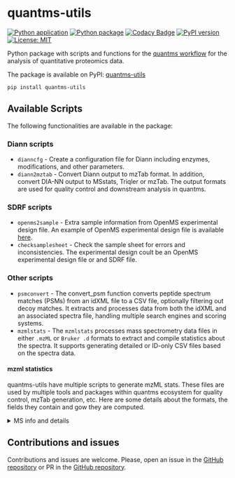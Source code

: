 # quantms-utils
[![Python application](https://github.com/bigbio/quantms-utils/actions/workflows/python-app.yml/badge.svg)](https://github.com/bigbio/quantms-utils/actions/workflows/python-app.yml)
[![Python package](https://github.com/bigbio/quantms-utils/actions/workflows/python-package.yml/badge.svg)](https://github.com/bigbio/quantms-utils/actions/workflows/python-package.yml)
[![Codacy Badge](https://app.codacy.com/project/badge/Grade/ea6903630b3a4d15b674a16b8ce594a7)](https://app.codacy.com/gh/bigbio/quantms-utils/dashboard?utm_source=gh&utm_medium=referral&utm_content=&utm_campaign=Badge_grade)
[![PyPI version](https://badge.fury.io/py/quantms-utils.svg)](https://badge.fury.io/py/quantms-utils)
[![License: MIT](https://img.shields.io/badge/License-MIT-yellow.svg)](https://opensource.org/licenses/MIT)

Python package with scripts and functions for the [quantms workflow](https://github.com/bigbio/quantms) for the analysis of quantitative proteomics data.

The package is available on PyPI: [quantms-utils](https://pypi.org/project/quantms-utils/)
```
pip install quantms-utils
```

## Available Scripts 

The following functionalities are available in the package:

### Diann scripts

- `dianncfg` - Create a configuration file for Diann including enzymes, modifications, and other parameters.
- `diann2mztab` - Convert Diann output to mzTab format. In addition, convert DIA-NN output to MSstats, Triqler or mzTab.
    The output formats are used for quality control and downstream analysis in quantms.

### SDRF scripts

- `openms2sample` - Extra sample information from OpenMS experimental design file. An example of OpenMS experimental design file is available [here](https://github.com/bigbio/quantms-utils/blob/dev/tests/test_data/BSA_design_urls.tsv).
- `checksamplesheet` - Check the sample sheet for errors and inconsistencies. The experimental design coult be an OpenMS experimental design file or and SDRF file. 

### Other scripts

- `psmconvert` - The convert_psm function converts peptide spectrum matches (PSMs) from an idXML file to a CSV file, optionally filtering out decoy matches. It extracts and processes data from both the idXML and an associated spectra file, handling multiple search engines and scoring systems.
- `mzmlstats` - The `mzmlstats` processes mass spectrometry data files in either `.mzML` or `Bruker .d` formats to extract and compile statistics about the spectra. It supports generating detailed or ID-only CSV files based on the spectra data.

#### mzml statistics 

quantms-utils have multiple scripts to generate mzML stats. These files are used by multiple tools and packages within quantms ecosystem for quality control, mzTab generation, etc. Here are some details about the formats, the fields they contain and gow they are computed.

<details>
<summary>MS info and details</summary>

`mzmlstats` allows the user to produce a file containing all features for every signal in the MS/MS experiment. The produced file is a parquet file, with the original name of the file plus the following postfix `{file_name}_ms_info.parquet`. Here, the definition of each column and how they are estimated and used: 

- `scan`: The scan accession for each MS and MS/MS signal in the mzML, depending on the manufacturer, the scan will have different formats. Example, for thermo (e.g `controllerType=0 controllerNumber=1 scan=43920`). We tried to find the definition of [quantms.io](https://github.com/bigbio/quantms.io/blob/main/docs/README.adoc#scan). 
- `ms_level`: The MS level of the signal, 1 for MS and 2 for MS/MS.
- `num_peaks`: The number of peaks in the MS. Compute with pyopenms with `spectrum.get_peaks()`.
- `base_peak_intensity`: The max intensity in the spectrum (MS or MS/MS).
- `summed_peak_intensities`: The sum of all intensities in the spectrum (MS or MS/MS).
- `rt`: The retention time of the spectrum, capture with pyopenms with `spectrum.getRT()`.

For MS/MS signals, we have the following additional columns:

- `precursor_charge`: The charge of the precursor ion, if the signal is MS/MS. Capture with pyopenms with `spectrum.getPrecursors()[0].getCharge()`.
- `precursor_mz`: The m/z of the precursor ion, if the signal is MS/MS. Capture with pyopenms with `spectrum.getPrecursors()[0].getMZ()`.
- `precursor_intensity`: The intensity of the precursor ion, if the signal is MS/MS. Capture with pyopenms with `spectrum.getPrecursors()[0].getIntensity()`. If the precursor is not annotated (present), we use the purity object to get the information; see note below. 
- `precursor_rt`: The retention time of the precursor ion, if the signal is MS/MS. See note below.
- `precursor_total_intensity`: The total intensity of the precursor ion, if the signal is MS/MS. See note below.

> [!NOTE]
> For all the precursor-related information, we are using the first precursor in the spectrum. The following columns `intensity` (if not annotated), `precursor_rt`, and `precursor_total_intensity` we use the following pyopnems code: 
> ```python
> precursor_spectrum = mzml_exp.getSpectrum(precursor_spectrum_index)
> precursor_rt = precursor_spectrum.getRT()
> purity = oms.PrecursorPurity().computePrecursorPurity(precursor_spectrum, precursor, 100, True)
> precursor_intensity = purity.target_intensity
> total_intensity = purity.total_intensity
> ```

</details>

## Contributions and issues

Contributions and issues are welcome. Please, open an issue in the [GitHub repository](https://github.com/bigbio/quantms) or PR in the [GitHub repository](https://github.com/bigbio/quantms-utils).

